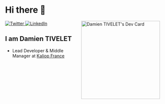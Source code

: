 <!--
**windagency/windagency** is a ✨ _special_ ✨ repository because its `README.md` (this file) appears on your GitHub profile.

Here are some ideas to get you started:

- 🔭 I’m currently working on ...
- 🌱 I’m currently learning ...
- 👯 I’m looking to collaborate on ...
- 🤔 I’m looking for help with ...
- 💬 Ask me about ...
- 📫 How to reach me: ...
- 😄 Pronouns: ...
- ⚡ Fun fact: ...
-->

# Hi there 👋

<div align="left">
  <a href="https://twitter.com/windagency" target="_blank">
    <img
      src="https://img.shields.io/twitter/follow/windagency?label=Twitter&logo=twitter&style=flat-square&color=1da1f2&logoColor=ffffff"
      alt="Twitter"
    />
  </a>
  <a href="https://www.linkedin.com/in/damientivelet/" target="_blank">
    <img
      src="https://img.shields.io/static/v1?logo=linkedin&style=flat-square&color=0072b1&label=LinkedIn&message=%E2%98%86"
      alt="LinkedIn"
    />
  </a>

  <a href="https://app.daily.dev/windagency" target="_blank">
    <img
      src="https://api.daily.dev/devcards/f3aa716aeec34f7eb586237ee579ddd8.png?r=huh"
      width="256"
      align="right"
      alt="Damien TIVELET's Dev Card"
    />
  </a>
</div>

## I am Damien TIVELET

- Lead Developer & Middle Manager at [Kaliop France](https://www.kaliop.com)
